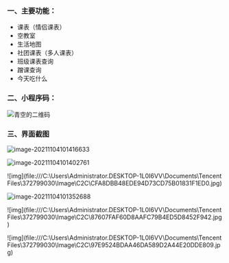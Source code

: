 ### 一、**主要功能：**

- 课表（情侣课表）
- 空教室
- 生活地图
- 社团课表（多人课表）
- 班级课表查询
- 蹭课查询
- 今天吃什么

### 二、**小程序码：**

![青空的二维码](C:\Users\Administrator.DESKTOP-1L0I6VV\Desktop\项目\青空的二维码.png)

### 三、**界面截图**

![image-20211104101416633](C:\Users\Administrator.DESKTOP-1L0I6VV\AppData\Roaming\Typora\typora-user-images\image-20211104101427186.png)

![image-20211104101402761](C:\Users\Administrator.DESKTOP-1L0I6VV\AppData\Roaming\Typora\typora-user-images\image-20211104101409275.png)

![img](file:///C:\Users\Administrator.DESKTOP-1L0I6VV\Documents\Tencent Files\372799030\Image\C2C\CFA8DBB48EDE94D73CD75B01831F1ED0.jpg)

![image-20211104101352688](C:\Users\Administrator.DESKTOP-1L0I6VV\AppData\Roaming\Typora\typora-user-images\image-20211104101352688.png)

![img](file:///C:\Users\Administrator.DESKTOP-1L0I6VV\Documents\Tencent Files\372799030\Image\C2C\87607FAF60D8AAFC79B4ED5D8452F942.jpg)

![img](file:///C:\Users\Administrator.DESKTOP-1L0I6VV\Documents\Tencent Files\372799030\Image\C2C\97E9524BDAA46DA589D2A44E20DDE809.jpg)